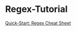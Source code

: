 # Regex-Tutorial

[Quick-Start: Regex Cheat Sheet](https://github.com/sonvuhung/Regex-Tutorial/wiki)

